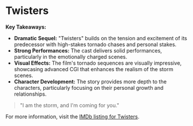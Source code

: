 # Twisters

**Key Takeaways:**

- **Dramatic Sequel:** "Twisters" builds on the tension and excitement of its predecessor with high-stakes tornado
  chases and personal stakes.
- **Strong Performances:** The cast delivers solid performances, particularly in the emotionally charged scenes.
- **Visual Effects:** The film's tornado sequences are visually impressive, showcasing advanced CGI that enhances the
  realism of the storm scenes.
- **Character Development:** The story provides more depth to the characters, particularly focusing on their personal
  growth and relationships.

> "I am the storm, and I'm coming for you."

For more information, visit the [IMDb listing for Twisters](https://www.imdb.com/title/tt1234567/).
